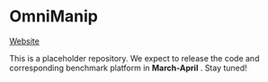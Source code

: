 # OmniManip

[Website](https://omnimanip.github.io)

This is a placeholder repository. We expect to release the code and corresponding benchmark platform in **March-April** . Stay tuned!
